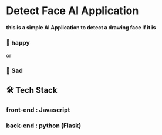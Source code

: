 # Detect Face AI Application

#### this is a simple AI Application to detect a drawing face if it is

### 🙂 happy
or
### 🙁 Sad

## 🛠 Tech Stack
### **front-end :** Javascript
### **back-end :** python (Flask)